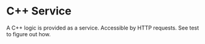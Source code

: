 # C++ Service

A C++ logic is provided as a service. Accessible by HTTP requests. See test to figure out how.
